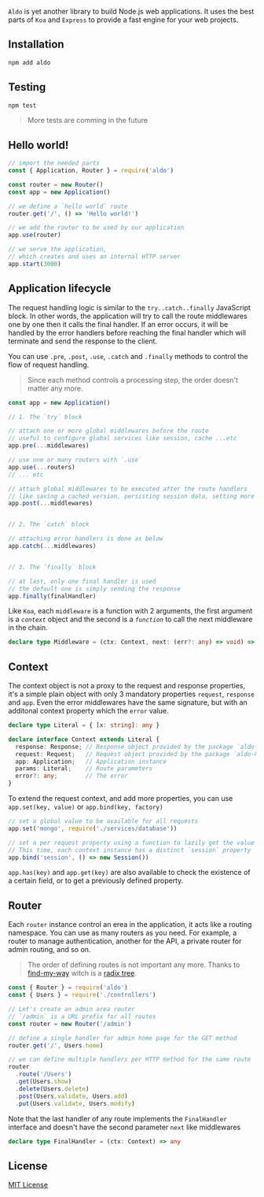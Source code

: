 
`Aldo` is yet another library to build Node.js web applications.
It uses the best parts of `Koa` and `Express` to provide a fast engine for your web projects.

## Installation
```bash
npm add aldo
```

## Testing
```bash
npm test
```
> More tests are comming in the future

## Hello world!
```js
// import the needed parts
const { Application, Router } = require('aldo')

const router = new Router()
const app = new Application()

// we define a `hello world` route
router.get('/', () => 'Hello world!')

// we add the router to be used by our application
app.use(router)

// we serve the application,
// which creates and uses an internal HTTP server
app.start(3000)
```

## Application lifecycle
The request handling logic is similar to the `try..catch..finally` JavaScript block.
In other words, the application will try to call the route middlewares one by one then it calls the final handler.
If an error occurs, it will be handled by the error handlers before reaching the final handler which will terminate and send the response to the client.

You can use `.pre`, `.post`, `.use`, `.catch` and `.finally` methods to control the flow of request handling.

> Since each method controls a processing step, the order doesn't matter any more.

```js
const app = new Application()

// 1. The `try` block

// attach one or more global middlewares before the route
// useful to configure global services like session, cache ...etc
app.pre(...middlewares)

// use one or many routers with `.use`
app.use(...routers)
// ... etc

// attach global middlewares to be executed after the route handlers
// like saving a cached version, persisting session data, setting more headers ...etc
app.post(...middlewares)


// 2. The `catch` block

// attaching error handlers is done as below
app.catch(...middlewares)


// 3. The `finally` block

// at last, only one final handler is used
// the default one is simply sending the response
app.finally(finalHandler)
```

Like `Koa`, each `middleware` is a function with 2 arguments, the first argument is a *`context`* object and the second is a *`function`* to call the next middleware in the chain.

```ts
declare type Middleware = (ctx: Context, next: (err?: any) => void) => void
```

## Context
The context object is not a proxy to the request and response properties, it's a simple plain object with only 3 mandatory properties `request`, `response` and `app`.
Even the error middlewares have the same signature, but with an additonal context property which the `error` value.

```ts
declare type Literal = { [x: string]: any }

declare interface Context extends Literal {
  response: Response; // Response object provided by the package `aldo-http`
  request: Request;   // Request object provided by the package `aldo-http`
  app: Application;   // Application instance
  params: Literal;    // Route parameters
  error?: any;        // The error
}
```
To extend the request context, and add more properties, you can use `app.set(key, value)` or `app.bind(key, factory)`
```js
// set a global value to be available for all requests
app.set('mongo', require('./services/database'))

// set a per request property using a function to lazily get the value
// This time, each context instance has a distinct `session` property
app.bind('session', () => new Session())
```

`app.has(key)` and `app.get(key)` are also available to check the existence of a certain field, or to get a previously defined property.

## Router
Each `router` instance control an erea in the application, it acts like a routing namespace.
You can use as many routers as you need. For example, a router to manage authentication, another for the API, a private router for admin routing, and so on.

> The order of defining routes is not important any more. Thanks to [find-my-way](https://npmjs.com/find-my-way) witch is a [radix tree](https://en.wikipedia.org/wiki/Radix_tree).

```js
const { Router } = require('aldo')
const { Users } = require('./controllers')

// Let's create an admin area router
// `/admin` is a URL prefix for all routes
const router = new Router('/admin')

// define a single handler for admin home page for the GET method
router.get('/', Users.home)

// we can define multiple handlers per HTTP method for the same route
router
  .route('/Users')
  .get(Users.show)
  .delete(Users.delete)
  .post(Users.validate, Users.add)
  .put(Users.validate, Users.modify)
```
Note that the last handler of any route implements the `FinalHandler` interface and doesn't have the second parameter `next` like middlewares

```ts
declare type FinalHandler = (ctx: Context) => any
```

## License
[MIT License](https://opensource.org/licenses/MIT)
